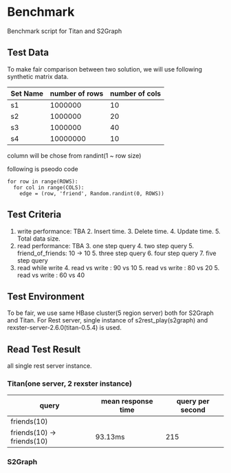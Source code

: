 # Benchmark
Benchmark script for Titan and S2Graph

## Test Data
To make fair comparison between two solution, we will use following synthetic matrix data.

| Set Name  | number of rows | number of cols |
| ------------- | ------------- | ------------- |
| s1  | 1000000  | 10 |
| s2  | 1000000  | 20 |
| s3  | 1000000  | 40 |
| s4  | 10000000  | 10 |



column will be chose from randint(1 ~ row size)  

following is pseodo code
```
for row in range(ROWS):
  for col in range(COLS):
    edge = (row, 'friend', Random.randint(0, ROWS))
```

## Test Criteria 
1. write performance: TBA
	2. Insert time.
	3. Delete time.
	4. Update time.
	5. Total data size.
2. read performance: TBA
	3. one step query
	4. two step query
		5. friend_of_friends: 10 -> 10 
	5. three step query
	6. four step query
	7. five step query
3. read while write
	4. read vs write : 90 vs 10
	5. read vs write : 80 vs 20
 	5. read vs write : 60 vs 40


## Test Environment
To be fair, we use same HBase cluster(5 region server) both for S2Graph and Titan. 
For Rest server, single instance of s2rest_play(s2graph) and rexster-server-2.6.0(titan-0.5.4) is used.

## Read Test Result
all single rest server instance.

### Titan(one server, 2 rexster instance)
| query | mean response time | query per second |
| ------------- | ------------- | ------------- |
| friends(10) | 
| friends(10) -> friends(10) | 93.13ms | 215 |



### S2Graph




